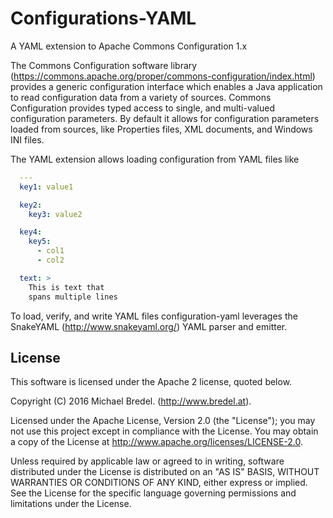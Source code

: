 # Configurations-YAML
A YAML extension to Apache Commons Configuration 1.x

The Commons Configuration software library (https://commons.apache.org/proper/commons-configuration/index.html) provides a generic configuration interface which enables a Java application to read configuration data from a variety of sources. Commons Configuration provides typed access to single, and multi-valued configuration parameters. By default it allows for configuration parameters loaded from sources, like Properties files, XML documents, and Windows INI files. 

The YAML extension allows loading configuration from YAML files like

```YAML
  ---
  key1: value1

  key2:
    key3: value2

  key4:
    key5:
      - col1
      - col2  

  text: >
    This is text that
    spans multiple lines
```


To load, verify, and write YAML files configuration-yaml leverages the SnakeYAML (http://www.snakeyaml.org/) YAML parser and emitter.

## License
This software is licensed under the Apache 2 license, quoted below.

Copyright (C) 2016 Michael Bredel. (http://www.bredel.at).

Licensed under the Apache License, Version 2.0 (the "License"); you may not use this project except in compliance with the License. You may obtain a copy of the License at http://www.apache.org/licenses/LICENSE-2.0.

Unless required by applicable law or agreed to in writing, software distributed under the License is distributed on an "AS IS" BASIS, WITHOUT WARRANTIES OR CONDITIONS OF ANY KIND, either express or implied. See the License for the specific language governing permissions and limitations under the License.
